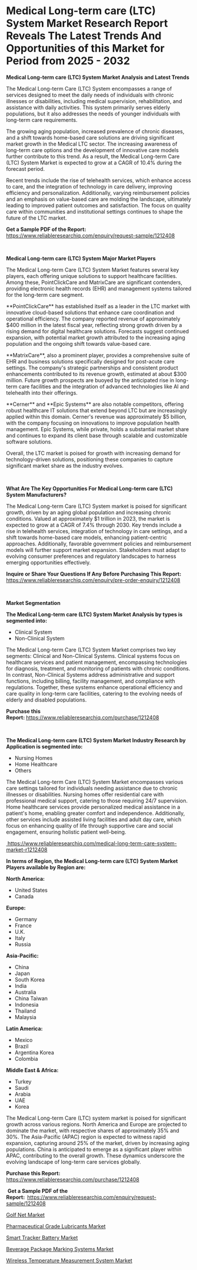 <p><h1>Medical Long-term care (LTC) System Market Research Report Reveals The Latest Trends And Opportunities of this Market for Period from 2025 - 2032</h1></p><p><strong>Medical Long-term care (LTC) System Market Analysis and Latest Trends</strong></p>
<p><p>The Medical Long-term Care (LTC) System encompasses a range of services designed to meet the daily needs of individuals with chronic illnesses or disabilities, including medical supervision, rehabilitation, and assistance with daily activities. This system primarily serves elderly populations, but it also addresses the needs of younger individuals with long-term care requirements. </p><p>The growing aging population, increased prevalence of chronic diseases, and a shift towards home-based care solutions are driving significant market growth in the Medical LTC sector. The increasing awareness of long-term care options and the development of innovative care models further contribute to this trend. As a result, the Medical Long-term Care (LTC) System Market is expected to grow at a CAGR of 10.4% during the forecast period.</p><p>Recent trends include the rise of telehealth services, which enhance access to care, and the integration of technology in care delivery, improving efficiency and personalization. Additionally, varying reimbursement policies and an emphasis on value-based care are molding the landscape, ultimately leading to improved patient outcomes and satisfaction. The focus on quality care within communities and institutional settings continues to shape the future of the LTC market.</p></p>
<p><strong>Get a Sample PDF of the Report:&nbsp;</strong> <a href="https://www.reliableresearchiq.com/enquiry/request-sample/1212408?utm_campaign=1906&utm_medium=2&utm_source=Github&utm_content=ia&utm_term=24032025&utm_id=medical-long-term-care-ltc-system">https://www.reliableresearchiq.com/enquiry/request-sample/1212408</a></p>
<p>&nbsp;</p>
<p><strong>Medical Long-term care (LTC) System Major Market Players</strong></p>
<p><p>The Medical Long-term Care (LTC) System Market features several key players, each offering unique solutions to support healthcare facilities. Among these, PointClickCare and MatrixCare are significant contenders, providing electronic health records (EHR) and management systems tailored for the long-term care segment.</p><p>**PointClickCare** has established itself as a leader in the LTC market with innovative cloud-based solutions that enhance care coordination and operational efficiency. The company reported revenue of approximately $400 million in the latest fiscal year, reflecting strong growth driven by a rising demand for digital healthcare solutions. Forecasts suggest continued expansion, with potential market growth attributed to the increasing aging population and the ongoing shift towards value-based care.</p><p>**MatrixCare**, also a prominent player, provides a comprehensive suite of EHR and business solutions specifically designed for post-acute care settings. The company's strategic partnerships and consistent product enhancements contributed to its revenue growth, estimated at about $300 million. Future growth prospects are buoyed by the anticipated rise in long-term care facilities and the integration of advanced technologies like AI and telehealth into their offerings.</p><p>**Cerner** and **Epic Systems** are also notable competitors, offering robust healthcare IT solutions that extend beyond LTC but are increasingly applied within this domain. Cerner's revenue was approximately $5 billion, with the company focusing on innovations to improve population health management. Epic Systems, while private, holds a substantial market share and continues to expand its client base through scalable and customizable software solutions.</p><p>Overall, the LTC market is poised for growth with increasing demand for technology-driven solutions, positioning these companies to capture significant market share as the industry evolves.</p></p>
<p>&nbsp;</p>
<p><strong>What Are The Key Opportunities For Medical Long-term care (LTC) System Manufacturers?</strong></p>
<p><p>The Medical Long-term Care (LTC) System market is poised for significant growth, driven by an aging global population and increasing chronic conditions. Valued at approximately $1 trillion in 2023, the market is expected to grow at a CAGR of 7.4% through 2030. Key trends include a rise in telehealth services, integration of technology in care settings, and a shift towards home-based care models, enhancing patient-centric approaches. Additionally, favorable government policies and reimbursement models will further support market expansion. Stakeholders must adapt to evolving consumer preferences and regulatory landscapes to harness emerging opportunities effectively.</p></p>
<p><strong>Inquire or Share Your Questions If Any Before Purchasing This Report:</strong> <a href="https://www.reliableresearchiq.com/enquiry/pre-order-enquiry/1212408?utm_campaign=1906&utm_medium=2&utm_source=Github&utm_content=ia&utm_term=24032025&utm_id=medical-long-term-care-ltc-system">https://www.reliableresearchiq.com/enquiry/pre-order-enquiry/1212408</a></p>
<p>&nbsp;</p>
<p><strong>Market Segmentation</strong></p>
<p><strong>The Medical Long-term care (LTC) System Market Analysis by types is segmented into:</strong></p>
<p><ul><li>Clinical System</li><li>Non-Clinical System</li></ul></p>
<p><p>The Medical Long-term Care (LTC) System Market comprises two key segments: Clinical and Non-Clinical Systems. Clinical systems focus on healthcare services and patient management, encompassing technologies for diagnosis, treatment, and monitoring of patients with chronic conditions. In contrast, Non-Clinical Systems address administrative and support functions, including billing, facility management, and compliance with regulations. Together, these systems enhance operational efficiency and care quality in long-term care facilities, catering to the evolving needs of elderly and disabled populations.</p></p>
<p><strong>Purchase this Report:&nbsp;</strong><a href="https://www.reliableresearchiq.com/purchase/1212408?utm_campaign=1906&utm_medium=2&utm_source=Github&utm_content=ia&utm_term=24032025&utm_id=medical-long-term-care-ltc-system">https://www.reliableresearchiq.com/purchase/1212408</a></p>
<p>&nbsp;</p>
<p><strong>The Medical Long-term care (LTC) System Market Industry Research by Application is segmented into:</strong></p>
<p><ul><li>Nursing Homes</li><li>Home Healthcare</li><li>Others</li></ul></p>
<p><p>The Medical Long-term Care (LTC) System Market encompasses various care settings tailored for individuals needing assistance due to chronic illnesses or disabilities. Nursing homes offer residential care with professional medical support, catering to those requiring 24/7 supervision. Home healthcare services provide personalized medical assistance in a patient's home, enabling greater comfort and independence. Additionally, other services include assisted living facilities and adult day care, which focus on enhancing quality of life through supportive care and social engagement, ensuring holistic patient well-being.</p></p>
<p><a href="https://www.reliableresearchiq.com/medical-long-term-care-system-market-r1212408?utm_campaign=1906&utm_medium=2&utm_source=Github&utm_content=ia&utm_term=24032025&utm_id=medical-long-term-care-ltc-system">&nbsp;https://www.reliableresearchiq.com/medical-long-term-care-system-market-r1212408</a></p>
<p><strong>In terms of Region, the Medical Long-term care (LTC) System Market Players available by Region are:</strong></p>
<p>
    <p> <strong> North America: </strong>
        <ul>
            <li>United States</li>
            <li>Canada</li>
        </ul>
        </p> 
    <p> <strong> Europe: </strong>
        <ul>
            <li>Germany</li>
            <li>France</li>
            <li>U.K.</li>
            <li>Italy</li>
            <li>Russia</li>
        </ul>
        </p> 
    <p> <strong> Asia-Pacific: </strong>
        <ul>
            <li>China</li>
            <li>Japan</li>
            <li>South Korea</li>
            <li>India</li>
            <li>Australia</li>
            <li>China Taiwan</li>
            <li>Indonesia</li>
            <li>Thailand</li>
            <li>Malaysia</li>
        </ul>
        </p> 
    <p> <strong> Latin America: </strong>
        <ul>
            <li>Mexico</li>
            <li>Brazil</li>
            <li>Argentina Korea</li>
            <li>Colombia</li>
        </ul>
        </p> 
    <p> <strong> Middle East & Africa: </strong>
        <ul>
            <li>Turkey</li>
            <li>Saudi</li>
            <li>Arabia</li>
            <li>UAE</li>
            <li>Korea</li>
        </ul>
    </p>
    </p>
<p><p>The Medical Long-term Care (LTC) system market is poised for significant growth across various regions. North America and Europe are projected to dominate the market, with respective shares of approximately 35% and 30%. The Asia-Pacific (APAC) region is expected to witness rapid expansion, capturing around 25% of the market, driven by increasing aging populations. China is anticipated to emerge as a significant player within APAC, contributing to the overall growth. These dynamics underscore the evolving landscape of long-term care services globally.</p></p>
<p><strong>Purchase this Report: </strong><a href="https://www.reliableresearchiq.com/purchase/1212408?utm_campaign=1906&utm_medium=2&utm_source=Github&utm_content=ia&utm_term=24032025&utm_id=medical-long-term-care-ltc-system">https://www.reliableresearchiq.com/purchase/1212408</a></p>
<p>&nbsp;<strong>Get a Sample PDF of the Report:&nbsp;&nbsp;</strong><a href="https://www.reliableresearchiq.com/enquiry/request-sample/1212408?utm_campaign=1906&utm_medium=2&utm_source=Github&utm_content=ia&utm_term=24032025&utm_id=medical-long-term-care-ltc-system">https://www.reliableresearchiq.com/enquiry/request-sample/1212408</a></p>
<p><strong></strong></p>
<p><p><a href="https://github.com/iroldilom/Market-Research-Report-List-1/blob/main/golf-net-market.md?utm_campaign=1906&utm_medium=2&utm_source=Github&utm_content=ia&utm_term=24032025&utm_id=medical-long-term-care-ltc-system">Golf Net Market</a></p><p><a href="https://github.com/pidlisseas/Market-Research-Report-List-1/blob/main/pharmaceutical-grade-lubricants-market.md?utm_campaign=1906&utm_medium=2&utm_source=Github&utm_content=ia&utm_term=24032025&utm_id=medical-long-term-care-ltc-system">Pharmaceutical Grade Lubricants Market</a></p><p><a href="https://github.com/watzondechao/Market-Research-Report-List-1/blob/main/smart-tracker-battery-market.md?utm_campaign=1906&utm_medium=2&utm_source=Github&utm_content=ia&utm_term=24032025&utm_id=medical-long-term-care-ltc-system">Smart Tracker Battery Market</a></p><p><a href="https://github.com/phephezxnf/Market-Research-Report-List-1/blob/main/beverage-package-marking-systems-market.md?utm_campaign=1906&utm_medium=2&utm_source=Github&utm_content=ia&utm_term=24032025&utm_id=medical-long-term-care-ltc-system">Beverage Package Marking Systems Market</a></p><p><a href="https://github.com/chkrselia/Market-Research-Report-List-1/blob/main/wireless-temperature-measurement-system-market.md?utm_campaign=1906&utm_medium=2&utm_source=Github&utm_content=ia&utm_term=24032025&utm_id=medical-long-term-care-ltc-system">Wireless Temperature Measurement System Market</a></p></p>